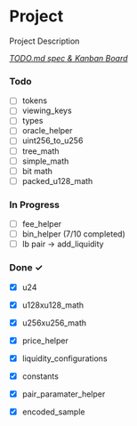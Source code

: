 # Project

Project Description

<em>[TODO.md spec & Kanban Board](https://bit.ly/3fCwKfM)</em>

### Todo

- [ ] tokens  
- [ ] viewing_keys  
- [ ] types  
- [ ] oracle_helper  
- [ ] uint256_to_u256  
- [ ] tree_math  
- [ ] simple_math  
- [ ] bit math  
- [ ] packed_u128_math  

### In Progress

- [ ] fee_helper  
- [ ] bin_helper (7/10 completed) 
- [ ] lb pair -> add_liquidity  

### Done ✓

- [x] u24  
- [x] u128xu128_math  
- [x] u256xu256_math  
- [x] price_helper  
- [x] liquidity_configurations  
- [x] constants  
- [x] pair_paramater_helper  
- [x] encoded_sample  

